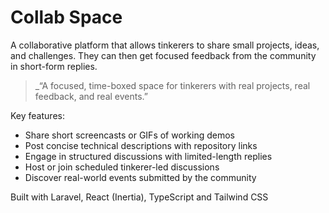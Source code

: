 # Collab Space

 A collaborative platform that allows tinkerers to share small projects, ideas, and challenges. They can then get focused feedback from the community in short-form replies.

> _“A focused, time-boxed space for tinkerers with real projects, real feedback, and real events.”


Key features:
- Share short screencasts or GIFs of working demos
- Post concise technical descriptions with repository links
- Engage in structured discussions with limited-length replies
- Host or join scheduled tinkerer-led discussions
- Discover real-world events submitted by the community

Built with Laravel, React (Inertia), TypeScript and Tailwind CSS

